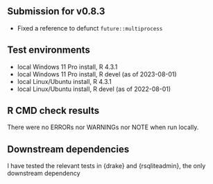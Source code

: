 ## Submission for v0.8.3
* Fixed a reference to defunct `future::multiprocess`


## Test environments
* local Windows 11 Pro install, R 4.3.1
* local Windows 11 Pro install, R devel (as of 2023-08-01)
* local Linux/Ubuntu install, R 4.3.1
* local Linux/Ubuntu install, R devel (as of 2022-08-01)

## R CMD check results
There were no ERRORs nor WARNINGs nor NOTE when run locally.


## Downstream dependencies
I have tested the relevant tests in {drake} and {rsqliteadmin}, the only downstream dependency
